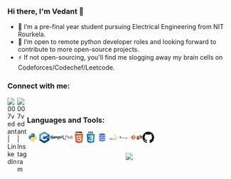 ### Hi there, I'm Vedant 👋

<!-- ## I'm a Husband, Father, Developer, and Teacher! -->

- 🌱 I’m a pre-final year student pursuing Electrical Engineering from NIT Rourkela.
- 👯 I’m open to remote python developer roles and looking forward to contribute to more open-source projects.
- ⚡ If not open-sourcing, you'll find me slogging away my brain cells on Codeforces/Codechef/Leetcode.


### Connect with me:

[<img align="left" alt="007vedant | LinkedIn" width="22px" src="https://cdn.jsdelivr.net/npm/simple-icons@v3/icons/linkedin.svg" />][linkedin]
[<img align="left" alt="007vedant | Instagram" width="22px" src="https://cdn.jsdelivr.net/npm/simple-icons@v3/icons/instagram.svg" />][instagram]

<br />

### Languages and Tools:


[<img align="left" alt="Python" width="26px" src="https://raw.githubusercontent.com/github/explore/80688e429a7d4ef2fca1e82350fe8e3517d3494d/topics/python/python.png" />][webdevplaylist]
[<img align="left" alt="Cpp" width="26px" src="https://raw.githubusercontent.com/github/explore/80688e429a7d4ef2fca1e82350fe8e3517d3494d/topics/cpp/cpp.png" />][webdevplaylist]
[<img align="left" alt="Django" width="26px" src="https://raw.githubusercontent.com/github/explore/80688e429a7d4ef2fca1e82350fe8e3517d3494d/topics/django/django.png" />][webdevplaylist]
[<img align="left" alt="Flask" width="26px" src="https://raw.githubusercontent.com/github/explore/80688e429a7d4ef2fca1e82350fe8e3517d3494d/topics/flask/flask.png" />][webdevplaylist]
[<img align="left" alt="HTML5" width="26px" src="https://raw.githubusercontent.com/github/explore/80688e429a7d4ef2fca1e82350fe8e3517d3494d/topics/html/html.png" />][webdevplaylist]
[<img align="left" alt="CSS3" width="26px" src="https://raw.githubusercontent.com/github/explore/80688e429a7d4ef2fca1e82350fe8e3517d3494d/topics/css/css.png" />][webdevplaylist]
[<img align="left" alt="SQL" width="26px" src="https://raw.githubusercontent.com/github/explore/80688e429a7d4ef2fca1e82350fe8e3517d3494d/topics/sql/sql.png" />][webdevplaylist]
[<img align="left" alt="MySQL" width="26px" src="https://raw.githubusercontent.com/github/explore/80688e429a7d4ef2fca1e82350fe8e3517d3494d/topics/mysql/mysql.png" />][webdevplaylist]
[<img align="left" alt="MongoDB" width="26px" src="https://raw.githubusercontent.com/github/explore/80688e429a7d4ef2fca1e82350fe8e3517d3494d/topics/mongodb/mongodb.png" />][webdevplaylist]
[<img align="left" alt="Git" width="26px" src="https://raw.githubusercontent.com/github/explore/80688e429a7d4ef2fca1e82350fe8e3517d3494d/topics/git/git.png" />][webdevplaylist]
[<img align="left" alt="GitHub" width="26px" src="https://raw.githubusercontent.com/github/explore/78df643247d429f6cc873026c0622819ad797942/topics/github/github.png" />][webdevplaylist]


<br />
<br />

[linkedin]: https://linkedin.com/in/vedantraghuwanshi
[instagram]: https://instagram.com/vedant.o7
[webdevplaylist]: https://www.python.org/doc
[webdevplaylist]: http://www.cplusplus.com/doc/tutorial
[webdevplaylist]: https://www.djangoproject.com
[webdevplaylist]: https://flask.palletsprojects.com/en/1.1.x
[webdevplaylist]: https://html.spec.whatwg.org
[webdevplaylist]: https://devdocs.io/css
[webdevplaylist]: https://www.w3schools.com/sql/sql_intro.asp
[webdevplaylist]: https://www.mysql.com
[webdevplaylist]: https://www.mongodb.com/
[webdevplaylist]: https://git-scm.com/doc
[webdevplaylist]: https://docs.github.com/en


<p align = "center">
  <img src = "https://github-readme-stats.vercel.app/api?username=007vedant&show_icons=true&theme=radical&layout=compact">
</p>


